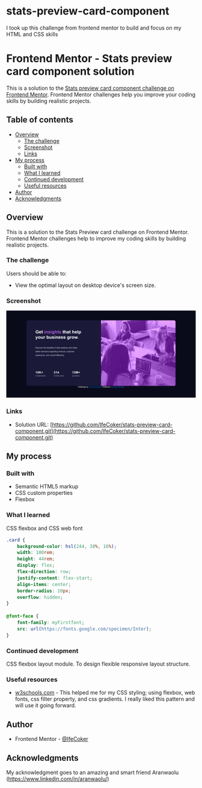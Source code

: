 # stats-preview-card-component
I took up this challenge from frontend mentor to build and focus on my HTML and CSS skills

# Frontend Mentor - Stats preview card component solution

This is a solution to the [Stats preview card component challenge on Frontend Mentor](https://www.frontendmentor.io/challenges/stats-preview-card-component-8JqbgoU62). Frontend Mentor challenges help you improve your coding skills by building realistic projects. 

## Table of contents

- [Overview](#overview)
  - [The challenge](#the-challenge)
  - [Screenshot](#screenshot)
  - [Links](#links)
- [My process](#my-process)
  - [Built with](#built-with)
  - [What I learned](#what-i-learned)
  - [Continued development](#continued-development)
  - [Useful resources](#useful-resources)
- [Author](#author)
- [Acknowledgments](#acknowledgments)

## Overview

This is a solution to the Stats Preview card challenge on Frontend Mentor. Frontend Mentor challenges help to improve my coding skills by building realistic projects.

### The challenge

Users should be able to:

- View the optimal layout on desktop device's screen size.

### Screenshot

![](https://github.com/IfeCoker/stats-preview-card-component/blob/main/Screenshot_desktop.png)

### Links

- Solution URL: [https://github.com/IfeCoker/stats-preview-card-component.git](https://github.com/IfeCoker/stats-preview-card-component.git)

## My process

### Built with

- Semantic HTML5 markup
- CSS custom properties
- Flexbox

### What I learned

CSS flexbox and CSS web font

```css
.card {
    background-color: hsl(244, 38%, 16%);
    width: 100rem;
    height: 44rem;
    display: flex;
    flex-direction: row;
    justify-content: flex-start;
    align-items: center;
    border-radius: 10px;
    overflow: hidden;
}

@font-face {
    font-family: myFirstfont;
    src: url(https://fonts.google.com/specimen/Inter);
}
```

### Continued development

CSS flexbox layout module. To design flexible responsive layout structure.

### Useful resources

- [w3schools.com](https://www.w3schools.com/) - This helped me for my CSS styling; using flexbox, web fonts, css filter property, and css gradients. I really liked this pattern and will use it going forward.

## Author

- Frontend Mentor - [@IfeCoker](https://www.frontendmentor.io/profile/IfeCoker)

## Acknowledgments

My acknowledgment goes to an amazing and smart friend Aranwaolu (https://www.linkedin.com/in/aranwaolu/)
